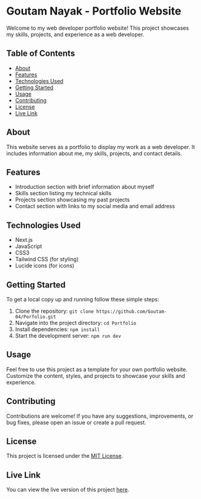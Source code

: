 # Goutam Nayak - Portfolio Website

Welcome to my web developer portfolio website! This project showcases my skills, projects, and experience as a web developer.

## Table of Contents
- [About](#about)
- [Features](#features)
- [Technologies Used](#technologies-used)
- [Getting Started](#getting-started)
- [Usage](#usage)
- [Contributing](#contributing)
- [License](#license)
- [Live Link](#live-link)

## About
This website serves as a portfolio to display my work as a web developer. It includes information about me, my skills, projects, and contact details.

## Features
- Introduction section with brief information about myself
- Skills section listing my technical skills
- Projects section showcasing my past projects
- Contact section with links to my social media and email address

## Technologies Used
- Next.js
- JavaScript
- CSS3
- Tailwind CSS (for styling)
- Lucide icons (for icons)

## Getting Started
To get a local copy up and running follow these simple steps:
1. Clone the repository: `git clone https://github.com/Goutam-04/Porfolio.git`
2. Navigate into the project directory: `cd Portfolio`
3. Install dependencies: `npm install`
4. Start the development server: `npm run dev`

## Usage
Feel free to use this project as a template for your own portfolio website. Customize the content, styles, and projects to showcase your skills and experience.

## Contributing
Contributions are welcome! If you have any suggestions, improvements, or bug fixes, please open an issue or create a pull request.

## License
This project is licensed under the [MIT License](LICENSE).

## Live Link
You can view the live version of this project [here](https://goutam-porfolio.vercel.app/).
